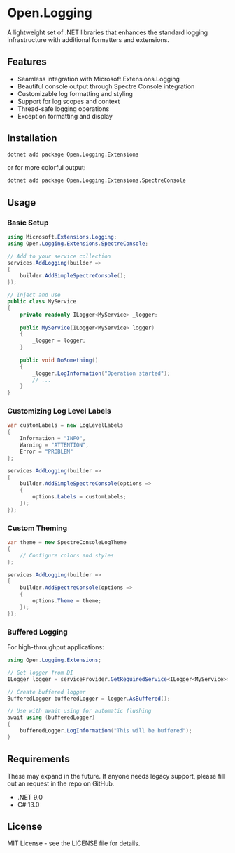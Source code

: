 # Open.Logging

A lightweight set of .NET libraries that enhances the standard logging infrastructure with additional formatters and extensions.

## Features

- Seamless integration with Microsoft.Extensions.Logging
- Beautiful console output through Spectre Console integration
- Customizable log formatting and styling
- Support for log scopes and context
- Thread-safe logging operations
- Exception formatting and display

## Installation

```sh
dotnet add package Open.Logging.Extensions
```
or for more colorful output:
```sh
dotnet add package Open.Logging.Extensions.SpectreConsole
```


## Usage

### Basic Setup

```csharp
using Microsoft.Extensions.Logging;
using Open.Logging.Extensions.SpectreConsole;

// Add to your service collection
services.AddLogging(builder =>
{
    builder.AddSimpleSpectreConsole();
});

// Inject and use
public class MyService
{
    private readonly ILogger<MyService> _logger;
    
    public MyService(ILogger<MyService> logger)
    {
        _logger = logger;
    }
    
    public void DoSomething()
    {
        _logger.LogInformation("Operation started");
        // ...
    }
}
```

### Customizing Log Level Labels

```csharp
var customLabels = new LogLevelLabels
{
    Information = "INFO",
    Warning = "ATTENTION",
    Error = "PROBLEM"
};

services.AddLogging(builder =>
{
    builder.AddSimpleSpectreConsole(options =>
    {
        options.Labels = customLabels;
    });
});
```

### Custom Theming

```csharp
var theme = new SpectreConsoleLogTheme
{
    // Configure colors and styles
};

services.AddLogging(builder =>
{
    builder.AddSpectreConsole(options =>
    {
        options.Theme = theme;
    });
});
```

### Buffered Logging

For high-throughput applications:
```cs
using Open.Logging.Extensions;

// Get logger from DI
ILogger logger = serviceProvider.GetRequiredService<ILogger<MyService>>();

// Create buffered logger
BufferedLogger bufferedLogger = logger.AsBuffered();

// Use with await using for automatic flushing
await using (bufferedLogger)
{
    bufferedLogger.LogInformation("This will be buffered");
}
```

## Requirements

These may expand in the future.  If anyone needs legacy support, please fill out an request in the repo on GitHub.

- .NET 9.0
- C# 13.0

## License

MIT License - see the LICENSE file for details.